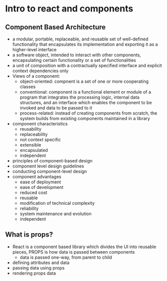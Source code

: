 # Intro to react and components

## Component Based Architecture
- a modular, portable, replaceable, and reusable set of well-defined functionality that encapsulates its implementation and exporting it as a higher-level interface
- a software object, intended to interact with other components, encapsulating certain functionality or a set of functionalities
- a unit of composition with a contractually specified interface and explicit context dependencies only
- Views of a component: 
  - object-oriented: compnent is a set of one or more cooperating classes
  - conventional: component is a functional element or module of a program that integrates the processing logic, internal data structures, and an interface which enables the component to be invoked and data to be passed to it
  - process-related: instead of creating components from scratch, the system builds from existing components maintained in a library
- component characteristics
  - reusability
  - replaceability 
  - not context specific
  - extensible
  - encapsulated
  - independent
- principles of component-based design
- component level design guidelines
- conducting component-level design
- component advantages
  - ease of deployment
  - ease of development
  - reduced cost
  - reusable
  - modification of technical complexity
  - reliability
  - system maintenance and evolution
  - independent

## What is props?
- React is a component based library which divides the UI into reusable pieces, PROPS is how data is passed between components
  - data is passed one-way, from parent to child
- defining attributes and data
- passing data using props
- rendering props data
